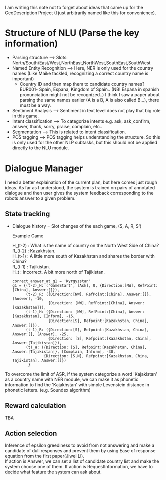 I am writing this note not to forget about ideas that came up for the GeoDescription Project (I just arbitrarily named like this for convenience).

# Structure of NLU (Parse the key information)
- Parsing structure --> Slots: North/South/East/West,NorthEast,NorthWest,SouthEast,SouthWest
- Named Entity Recognition --> Here, NER is only used for the country names
 (Like Maike tackled, recognizing a correct country name is important) 
  - Country ID and then map them to candidate country names? EUR001- Spain, Espana, Kingdom of Spain..
   (NB! Espana in spanish pronunciation might not be recognized..)
   I think I saw a paper about parsing the same names earlier (A is a B, A is also called B...), there must be a way.
- Sentiment Analysis --> Sentiment in text level does not play that big role in this game.
- Intent classification --> To categorize intents e.g. ask, ask_confirm, answer, thank, sorry, praise, complain, etc..
- Segmentation --> This is related to intent classification.
- POS tagging --> POS tagging helps understanding the structure. So this is only used for the other NLP subtasks, but this should not be applied directly to the NLU module.

# Dialogue Manager
I need a better explaination of the current plan, but here comes just rough ideas.
As far as I understood, the system is trained on pairs of annotated dialogue and then
user gives the system feedback corresponding to the robots answer to a given problem.

## State tracking
- Dialogue history = Slot changes of the each game, (S, A, R, S')  
  
  Example Game  
  
  H_(t-2) : What is the name of country on the North West Side of China?  
  R_(t-2) : Kazakhstan.  
  H_(t-1) : A little more south of Kazakhstan and shares the border with China?  
  R_(t-1) : Tajikistan.  
  H_t : Incorrect. A bit more north of Tajikistan.  
  
  ```
  correct_answer_at_g1 = 'Kyrgyzstan'
  g1 = {(t-2)_H: ('GameStart', [Ask], 0, {Direction:[NW], RefPoint:[China], Answer:[]}), 
        (t-2)_R: ({Direction:[NW], RefPoint:[China], Answer:[]}, [Answer], -10, 
                  {Direction: [NW], RefPoint:[China], Answer:[Kazakhstan]}),
        (t-1)_H: ({Direction: [NW], RefPoint:[China], Answer:[Kazakhstan], [Inform], -15, 
                  {Direction:[S], Refpoint:[Kazakhstan, China], Answer:[]}),
        (t-1)_R: ({Direction:[S], Refpoint:[Kazakhstan, China], Answer:[], [Answer], -25, 
                  {Direction: [S], Refpoint:[Kazakhstan, China], Answer:[Tajikistan]}),
        (t)_H: ({Direction: [S], Refpoint:[Kazakhstan, China], Answer:[Tajikistan]}, [Complain, Inform], -30,
                {Direction: [S,N], Refpoint:[Kazakhstan, China, Tajikistan], Answer:[]})
         }      
  ```

To overcome the limit of ASR, if the system categorize a word 'Kajakistan' as a country name with NER module,
we can make it as phonetic information to find the 'Kajakhstan' with simple Levenstein distance in phonetic letters.
(e.g. Soundex algorithm)

## Reward calculation
TBA

## Action selection
Inference of epsilon greediness to avoid from not answering and make a candidate of dull responses and prevent them by using
Ease of response equation from the first paper(Jiwei Li).  
If action is Answer, we can set a list of candidate country list and make the system choose one of them.
If action is RequestInformation, we have to decide what feature the system can ask about.
